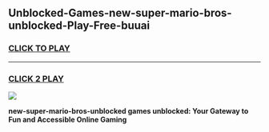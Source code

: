 
## Unblocked-Games-new-super-mario-bros-unblocked-Play-Free-buuai
<h3>
<a href="https://premium76.site?title=new-super-mario-bros-unblocked&ref=19M">CLICK TO PLAY</a></h3>
<hr>

<h3>
<a href="https://premium76.site?title=new-super-mario-bros-unblocked&ref=19M">CLICK 2 PLAY</a>
  
</h3>

<a href="https://premium76.site?title=new-super-mario-bros-unblocked&ref=19M"><img src="https://clearcache.store/games.png"></a>


**new-super-mario-bros-unblocked games unblocked: Your Gateway to Fun and Accessible Online Gaming**
